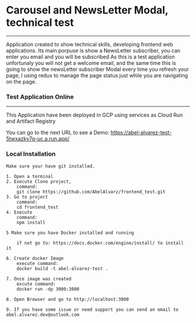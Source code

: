 # Carousel and NewsLetter Modal, technical test
***
Application created to show technical skills, developing frontend web applications.
Its main porpuse is show a NewsLetter subscriber, you can enter you email and you will be subscribed
As this is a test application unfortunaly you will not get a welcome email, and the same time
this is going to show the newsLetter subscriber Modal every time you refresh your page, I using redux
to manage the page status just while you are navigating on the page.

### Test Application Online
*** 
This Application have been deployed in GCP using services as Cloud Run and Artifact Registry

You can go to the next URL to see a Demo:
https://abel-alvarez-test-5twxazkv7q-uc.a.run.app/


### Local Installation
```
Make sure your have git installed.

1. Open a terminal
2. Execute Clone project,
	command: 
    git clone https://github.com/AbelAlvarz/frontend_test.git
3. Go to project
	command: 
    cd frontend_test
4. Execute 
    command: 
    npm install

5 Make sure you have Docker installed and running

    if not go to: https://docs.docker.com/engine/install/ to install it

6. Create docker Image 
    execute command: 
    docker build -t abel-alvarez-test .

7. Once image was created 
    excute command:  
    docker run -dp 3000:3000

8. Open Browser and go to http://localhost:3000
  
9. If you have some issue or need support you can send an email to abel.alvarez.dev@outlook.com

```
